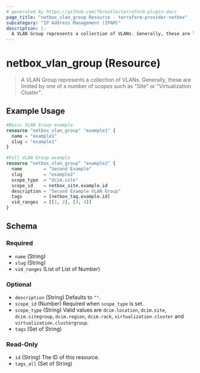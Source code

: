 ```yaml
---
# generated by https://github.com/fbreckle/terraform-plugin-docs
page_title: "netbox_vlan_group Resource - terraform-provider-netbox"
subcategory: "IP Address Management (IPAM)"
description: |-
  A VLAN Group represents a collection of VLANs. Generally, these are limited by one of a number of scopes such as "Site" or "Virtualization Cluster".
---
```


# netbox_vlan_group (Resource)

> A VLAN Group represents a collection of VLANs. Generally, these are limited by one of a number of scopes such as "Site" or "Virtualization Cluster".

## Example Usage

```terraform
#Basic VLAN Group example
resource "netbox_vlan_group" "example1" {
  name = "example1"
  slug = "example1"
}

#Full VLAN Group example
resource "netbox_vlan_group" "example2" {
  name        = "Second Example"
  slug        = "example2"
  scope_type  = "dcim.site"
  scope_id    = netbox_site.example.id
  description = "Second Example VLAN Group"
  tags        = [netbox_tag.example.id]
  vid_ranges  = [[1, 2], [3, 4]]
}
```

<!-- schema generated by tfplugindocs -->
## Schema

### Required

- `name` (String)
- `slug` (String)
- `vid_ranges` (List of List of Number)

### Optional

- `description` (String) Defaults to `""`.
- `scope_id` (Number) Required when `scope_type` is set.
- `scope_type` (String) Valid values are `dcim.location`, `dcim.site`, `dcim.sitegroup`, `dcim.region`, `dcim.rack`, `virtualization.cluster` and `virtualization.clustergroup`.
- `tags` (Set of String)

### Read-Only

- `id` (String) The ID of this resource.
- `tags_all` (Set of String)


